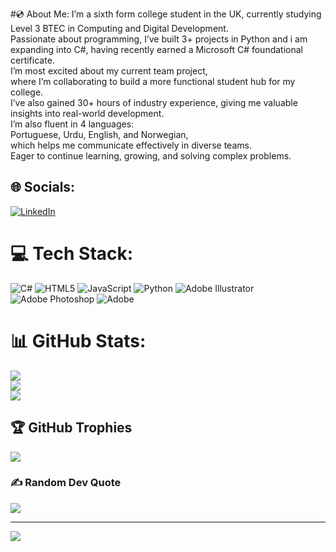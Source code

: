 #💿 About Me:
I’m a sixth form college student in the UK, currently studying Level 3 BTEC in Computing and Digital Development.<br>Passionate about programming, I’ve built 3+ projects in Python and i am expanding into C#, having recently earned a Microsoft C# foundational certificate.<br>I’m most excited about my current team project, <br>where I’m collaborating to build a more functional student hub for my college.<br>I’ve also gained 30+ hours of industry experience, giving me valuable insights into real-world development. <br>I’m also fluent in 4 languages: <br>Portuguese, Urdu, English, and Norwegian, <br>which helps me communicate effectively in diverse teams. <br>Eager to continue learning, growing, and solving complex problems.


## 🌐 Socials:
[![LinkedIn](https://img.shields.io/badge/LinkedIn-%230077B5.svg?logo=linkedin&logoColor=white)](https://linkedin.com/in/muhammadusaidirshad) 

# 💻 Tech Stack:
![C#](https://img.shields.io/badge/c%23-%23239120.svg?style=flat-square&logo=csharp&logoColor=white) ![HTML5](https://img.shields.io/badge/html5-%23E34F26.svg?style=flat-square&logo=html5&logoColor=white) ![JavaScript](https://img.shields.io/badge/javascript-%23323330.svg?style=flat-square&logo=javascript&logoColor=%23F7DF1E) ![Python](https://img.shields.io/badge/python-3670A0?style=flat-square&logo=python&logoColor=ffdd54) ![Adobe Illustrator](https://img.shields.io/badge/adobe%20illustrator-%23FF9A00.svg?style=flat-square&logo=adobe%20illustrator&logoColor=white) ![Adobe Photoshop](https://img.shields.io/badge/adobe%20photoshop-%2331A8FF.svg?style=flat-square&logo=adobe%20photoshop&logoColor=white) ![Adobe](https://img.shields.io/badge/adobe-%23FF0000.svg?style=flat-square&logo=adobe&logoColor=white)
# 📊 GitHub Stats:
![](https://github-readme-stats.vercel.app/api?username=usaidirshad&theme=merko&hide_border=false&include_all_commits=false&count_private=false)<br/>
![](https://github-readme-streak-stats.herokuapp.com/?user=usaidirshad&theme=merko&hide_border=false)<br/>
![](https://github-readme-stats.vercel.app/api/top-langs/?username=usaidirshad&theme=merko&hide_border=false&include_all_commits=false&count_private=false&layout=compact)

## 🏆 GitHub Trophies
![](https://github-profile-trophy.vercel.app/?username=usaidirshad&theme=merko&no-frame=false&no-bg=true&margin-w=4)

### ✍️ Random Dev Quote
![](https://quotes-github-readme.vercel.app/api?type=vetical&theme=merko)

---
[![](https://visitcount.itsvg.in/api?id=usaidirshad&icon=3&color=9)](https://visitcount.itsvg.in)

